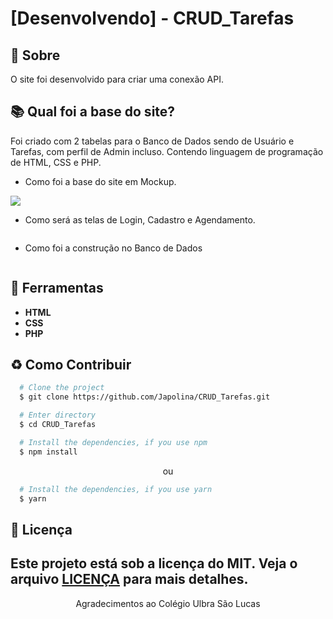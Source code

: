 # [Desenvolvendo] - CRUD_Tarefas

## 📘 Sobre

O site foi desenvolvido para criar uma conexão API.


## 📚 Qual foi a base do site?

Foi criado com 2 tabelas para o Banco de Dados sendo de Usuário e Tarefas, com perfil de Admin incluso. Contendo linguagem de programação de HTML, CSS e PHP.
-  Como foi a base do site em Mockup.


  
<img src="./CRUD/img/GitHub/Login-1"/>

- Como será as telas de Login, Cadastro e Agendamento.

<img src=""/>

- Como foi a construção no Banco de Dados

<img src=""/>



## 🔨 Ferramentas
- **HTML**
- **CSS**
- **PHP**



## ♻️ Como Contribuir

```bash
  # Clone the project
  $ git clone https://github.com/Japolina/CRUD_Tarefas.git
```

```bash
  # Enter directory
  $ cd CRUD_Tarefas
```

```bash
  # Install the dependencies, if you use npm
  $ npm install
```

<p align="center">ou</p>

```bash
  # Install the dependencies, if you use yarn
  $ yarn
```


## 📜 Licença

Este projeto está sob a licença do MIT. Veja o arquivo <a href="https://github.com/Japolina/CRUD_Tarefas/blob/main/LICENSE">LICENÇA</a> para mais detalhes.
---


<p align="center">Agradecimentos ao Colégio Ulbra São Lucas</p>

